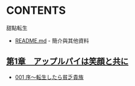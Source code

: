 # CONTENTS

甜點転生


- [README.md](README.md) - 簡介與其他資料


## [第1章　アップルパイは笑顔と共に](00000_%E7%AC%AC1%E7%AB%A0%E3%80%80%E3%82%A2%E3%83%83%E3%83%97%E3%83%AB%E3%83%91%E3%82%A4%E3%81%AF%E7%AC%91%E9%A1%94%E3%81%A8%E5%85%B1%E3%81%AB)

- [001 序～転生したら貧乏貴族](00000_%E7%AC%AC1%E7%AB%A0%E3%80%80%E3%82%A2%E3%83%83%E3%83%97%E3%83%AB%E3%83%91%E3%82%A4%E3%81%AF%E7%AC%91%E9%A1%94%E3%81%A8%E5%85%B1%E3%81%AB/001%20%E5%BA%8F%EF%BD%9E%E8%BB%A2%E7%94%9F%E3%81%97%E3%81%9F%E3%82%89%E8%B2%A7%E4%B9%8F%E8%B2%B4%E6%97%8F.txt)